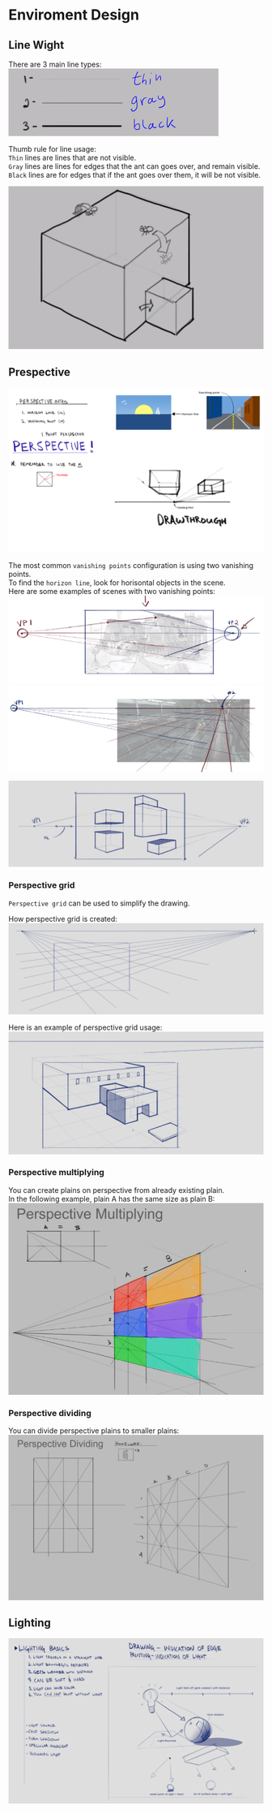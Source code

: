 # Enviroment Design

## Line Wight

There are 3 main line types:  
![](img/line_types.PNG)

Thumb rule for line usage:  
`Thin` lines are lines that are not visible.  
`Gray` lines are lines for edges that the ant can goes over, and remain visible.  
`Black` lines are for edges that if the ant goes over them, it will be not visible.  

![](img/line_type_usage.PNG)


## Prespective
![](img/Perspective+1+pt.jpg)

The most common `vanishing points` configuration is using two vanishing points.  
To find the `horizon line`, look for horisontal objects in the scene.  
Here are some examples of scenes with two vanishing points:  
![](img/two_vanish_points.PNG)
![](img/two_vanish_points2.PNG)

![](img/two_vanish_points2_example.PNG)

### Perspective grid 
`Perspective grid` can be used to simplify the drawing.  

How perspective grid is created:  
![](img/perspective_grid.PNG)

Here is an example of perspective grid usage:  
![](img/perspective_grid_usage.PNG)

### Perspective multiplying
You can create plains on perspective from already existing plain.  
In the following example, plain A has the same size as plain B:  
![](img/perspective_multiplying.PNG)

### Perspective dividing
You can divide perspective plains to smaller plains:  
![](img/Perspective_Dividing.jpg)


## Lighting

![](img/Lighting_Basics.jpg)